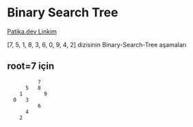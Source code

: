# Binary Search Tree

[Patika.dev Linkim](https://app.patika.dev/omerfbasaran)

[7, 5, 1, 8, 3, 6, 0, 9, 4, 2] dizisinin Binary-Search-Tree aşamaları

## root=7 için

    	      7
          5   8
        1       9
      0   3
    	      6
          4
        2

